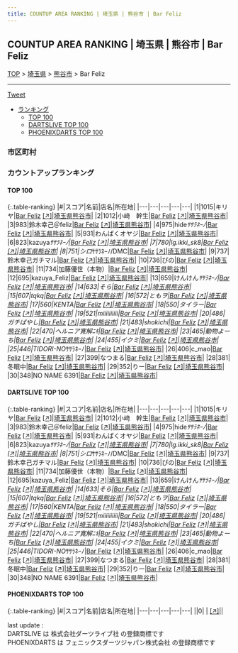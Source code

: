```yaml
---
title: COUNTUP AREA RANKING | 埼玉県 | 熊谷市 | Bar Feliz
---
```

## COUNTUP AREA RANKING | 埼玉県 | 熊谷市 | Bar Feliz

[TOP](/darts/rank/) > [埼玉県](/darts/rank/埼玉県/) > [熊谷市](/darts/rank/埼玉県/熊谷市/) > Bar Feliz

___

<a href="https://twitter.com/share?ref_src=twsrc%5Etfw" data-text="COUNTUP AREA RANKING | 埼玉県熊谷市Bar Feliz" class="twitter-share-button" data-hashtags="DARTSLIVE,PHOENIXDARTS,darts,ダーツ" data-show-count="false">Tweet</a>

* [ランキング](#カウントアップランキング)
    * [TOP 100](#top-100)
    * [DARTSLIVE TOP 100](#dartslive-top-100)
    * [PHOENIXDARTS TOP 100](#phoenixdarts-top-100)

### 市区町村

<ul>

</ul>

### カウントアップランキング

#### TOP 100



{:.table-ranking}
|#|スコア|名前|店名|所在地|
|---|---|---|---|---|
|1|1015|<span class="rank-name-dl">キリヤ</span>|<a href="/darts/rank/shops/50b06227611d491125d56fb0e5c39bac.html">Bar Feliz</a> <a href="https://search.dartslive.com/jp/shop/50b06227611d491125d56fb0e5c39bac">[↗]</a>|<a href="/darts/rank/埼玉県/熊谷市">埼玉県熊谷市</a>|
|2|1012|<span class="rank-name-dl">小﨑　幹生</span>|<a href="/darts/rank/shops/50b06227611d491125d56fb0e5c39bac.html">Bar Feliz</a> <a href="https://search.dartslive.com/jp/shop/50b06227611d491125d56fb0e5c39bac">[↗]</a>|<a href="/darts/rank/埼玉県/熊谷市">埼玉県熊谷市</a>|
|3|983|<span class="rank-name-dl">鈴木幸己＠feliz</span>|<a href="/darts/rank/shops/50b06227611d491125d56fb0e5c39bac.html">Bar Feliz</a> <a href="https://search.dartslive.com/jp/shop/50b06227611d491125d56fb0e5c39bac">[↗]</a>|<a href="/darts/rank/埼玉県/熊谷市">埼玉県熊谷市</a>|
|4|975|<span class="rank-name-dl">hide*ｻｻﾗﾈｰﾉ*</span>|<a href="/darts/rank/shops/50b06227611d491125d56fb0e5c39bac.html">Bar Feliz</a> <a href="https://search.dartslive.com/jp/shop/50b06227611d491125d56fb0e5c39bac">[↗]</a>|<a href="/darts/rank/埼玉県/熊谷市">埼玉県熊谷市</a>|
|5|931|<span class="rank-name-dl">わんぱくオヤジ</span>|<a href="/darts/rank/shops/50b06227611d491125d56fb0e5c39bac.html">Bar Feliz</a> <a href="https://search.dartslive.com/jp/shop/50b06227611d491125d56fb0e5c39bac">[↗]</a>|<a href="/darts/rank/埼玉県/熊谷市">埼玉県熊谷市</a>|
|6|823|<span class="rank-name-dl">kazuya*ｻｻﾗﾈｰﾉ</span>|<a href="/darts/rank/shops/50b06227611d491125d56fb0e5c39bac.html">Bar Feliz</a> <a href="https://search.dartslive.com/jp/shop/50b06227611d491125d56fb0e5c39bac">[↗]</a>|<a href="/darts/rank/埼玉県/熊谷市">埼玉県熊谷市</a>|
|7|780|<span class="rank-name-dl">lg.ikki_sk8</span>|<a href="/darts/rank/shops/50b06227611d491125d56fb0e5c39bac.html">Bar Feliz</a> <a href="https://search.dartslive.com/jp/shop/50b06227611d491125d56fb0e5c39bac">[↗]</a>|<a href="/darts/rank/埼玉県/熊谷市">埼玉県熊谷市</a>|
|8|751|<span class="rank-name-dl">シロ*ｻｻﾗﾈｰﾉ/DMC</span>|<a href="/darts/rank/shops/50b06227611d491125d56fb0e5c39bac.html">Bar Feliz</a> <a href="https://search.dartslive.com/jp/shop/50b06227611d491125d56fb0e5c39bac">[↗]</a>|<a href="/darts/rank/埼玉県/熊谷市">埼玉県熊谷市</a>|
|9|737|<span class="rank-name-dl">鈴木幸己ガチマル</span>|<a href="/darts/rank/shops/50b06227611d491125d56fb0e5c39bac.html">Bar Feliz</a> <a href="https://search.dartslive.com/jp/shop/50b06227611d491125d56fb0e5c39bac">[↗]</a>|<a href="/darts/rank/埼玉県/熊谷市">埼玉県熊谷市</a>|
|10|736|<span class="rank-name-dl">ぴの</span>|<a href="/darts/rank/shops/50b06227611d491125d56fb0e5c39bac.html">Bar Feliz</a> <a href="https://search.dartslive.com/jp/shop/50b06227611d491125d56fb0e5c39bac">[↗]</a>|<a href="/darts/rank/埼玉県/熊谷市">埼玉県熊谷市</a>|
|11|734|<span class="rank-name-dl">加藤優世（本物）</span>|<a href="/darts/rank/shops/50b06227611d491125d56fb0e5c39bac.html">Bar Feliz</a> <a href="https://search.dartslive.com/jp/shop/50b06227611d491125d56fb0e5c39bac">[↗]</a>|<a href="/darts/rank/埼玉県/熊谷市">埼玉県熊谷市</a>|
|12|695|<span class="rank-name-dl">kazuya_Feliz</span>|<a href="/darts/rank/shops/50b06227611d491125d56fb0e5c39bac.html">Bar Feliz</a> <a href="https://search.dartslive.com/jp/shop/50b06227611d491125d56fb0e5c39bac">[↗]</a>|<a href="/darts/rank/埼玉県/熊谷市">埼玉県熊谷市</a>|
|13|659|<span class="rank-name-dl">けんけん*ｻｻﾗﾈｰﾉ</span>|<a href="/darts/rank/shops/50b06227611d491125d56fb0e5c39bac.html">Bar Feliz</a> <a href="https://search.dartslive.com/jp/shop/50b06227611d491125d56fb0e5c39bac">[↗]</a>|<a href="/darts/rank/埼玉県/熊谷市">埼玉県熊谷市</a>|
|14|633|<span class="rank-name-dl">そら</span>|<a href="/darts/rank/shops/50b06227611d491125d56fb0e5c39bac.html">Bar Feliz</a> <a href="https://search.dartslive.com/jp/shop/50b06227611d491125d56fb0e5c39bac">[↗]</a>|<a href="/darts/rank/埼玉県/熊谷市">埼玉県熊谷市</a>|
|15|607|<span class="rank-name-dl">tqkq</span>|<a href="/darts/rank/shops/50b06227611d491125d56fb0e5c39bac.html">Bar Feliz</a> <a href="https://search.dartslive.com/jp/shop/50b06227611d491125d56fb0e5c39bac">[↗]</a>|<a href="/darts/rank/埼玉県/熊谷市">埼玉県熊谷市</a>|
|16|572|<span class="rank-name-dl">ともヲ</span>|<a href="/darts/rank/shops/50b06227611d491125d56fb0e5c39bac.html">Bar Feliz</a> <a href="https://search.dartslive.com/jp/shop/50b06227611d491125d56fb0e5c39bac">[↗]</a>|<a href="/darts/rank/埼玉県/熊谷市">埼玉県熊谷市</a>|
|17|560|<span class="rank-name-dl">KENTA</span>|<a href="/darts/rank/shops/50b06227611d491125d56fb0e5c39bac.html">Bar Feliz</a> <a href="https://search.dartslive.com/jp/shop/50b06227611d491125d56fb0e5c39bac">[↗]</a>|<a href="/darts/rank/埼玉県/熊谷市">埼玉県熊谷市</a>|
|18|550|<span class="rank-name-dl">タイラー</span>|<a href="/darts/rank/shops/50b06227611d491125d56fb0e5c39bac.html">Bar Feliz</a> <a href="https://search.dartslive.com/jp/shop/50b06227611d491125d56fb0e5c39bac">[↗]</a>|<a href="/darts/rank/埼玉県/熊谷市">埼玉県熊谷市</a>|
|19|521|<span class="rank-name-dl">miiiiiiiiii</span>|<a href="/darts/rank/shops/50b06227611d491125d56fb0e5c39bac.html">Bar Feliz</a> <a href="https://search.dartslive.com/jp/shop/50b06227611d491125d56fb0e5c39bac">[↗]</a>|<a href="/darts/rank/埼玉県/熊谷市">埼玉県熊谷市</a>|
|20|486|<span class="rank-name-dl">ガチばやし</span>|<a href="/darts/rank/shops/50b06227611d491125d56fb0e5c39bac.html">Bar Feliz</a> <a href="https://search.dartslive.com/jp/shop/50b06227611d491125d56fb0e5c39bac">[↗]</a>|<a href="/darts/rank/埼玉県/熊谷市">埼玉県熊谷市</a>|
|21|483|<span class="rank-name-dl">shokichi</span>|<a href="/darts/rank/shops/50b06227611d491125d56fb0e5c39bac.html">Bar Feliz</a> <a href="https://search.dartslive.com/jp/shop/50b06227611d491125d56fb0e5c39bac">[↗]</a>|<a href="/darts/rank/埼玉県/熊谷市">埼玉県熊谷市</a>|
|22|470|<span class="rank-name-dl">ヘルニア寛解ﾆｷ</span>|<a href="/darts/rank/shops/50b06227611d491125d56fb0e5c39bac.html">Bar Feliz</a> <a href="https://search.dartslive.com/jp/shop/50b06227611d491125d56fb0e5c39bac">[↗]</a>|<a href="/darts/rank/埼玉県/熊谷市">埼玉県熊谷市</a>|
|23|465|<span class="rank-name-dl">動物よーち</span>|<a href="/darts/rank/shops/50b06227611d491125d56fb0e5c39bac.html">Bar Feliz</a> <a href="https://search.dartslive.com/jp/shop/50b06227611d491125d56fb0e5c39bac">[↗]</a>|<a href="/darts/rank/埼玉県/熊谷市">埼玉県熊谷市</a>|
|24|455|<span class="rank-name-dl">イクミ</span>|<a href="/darts/rank/shops/50b06227611d491125d56fb0e5c39bac.html">Bar Feliz</a> <a href="https://search.dartslive.com/jp/shop/50b06227611d491125d56fb0e5c39bac">[↗]</a>|<a href="/darts/rank/埼玉県/熊谷市">埼玉県熊谷市</a>|
|25|446|<span class="rank-name-dl">TIDORI-NO*ｻｻﾗﾈｰﾉ</span>|<a href="/darts/rank/shops/50b06227611d491125d56fb0e5c39bac.html">Bar Feliz</a> <a href="https://search.dartslive.com/jp/shop/50b06227611d491125d56fb0e5c39bac">[↗]</a>|<a href="/darts/rank/埼玉県/熊谷市">埼玉県熊谷市</a>|
|26|406|<span class="rank-name-dl">c_mao</span>|<a href="/darts/rank/shops/50b06227611d491125d56fb0e5c39bac.html">Bar Feliz</a> <a href="https://search.dartslive.com/jp/shop/50b06227611d491125d56fb0e5c39bac">[↗]</a>|<a href="/darts/rank/埼玉県/熊谷市">埼玉県熊谷市</a>|
|27|399|<span class="rank-name-dl">なつまる</span>|<a href="/darts/rank/shops/50b06227611d491125d56fb0e5c39bac.html">Bar Feliz</a> <a href="https://search.dartslive.com/jp/shop/50b06227611d491125d56fb0e5c39bac">[↗]</a>|<a href="/darts/rank/埼玉県/熊谷市">埼玉県熊谷市</a>|
|28|381|<span class="rank-name-dl">冬眠中</span>|<a href="/darts/rank/shops/50b06227611d491125d56fb0e5c39bac.html">Bar Feliz</a> <a href="https://search.dartslive.com/jp/shop/50b06227611d491125d56fb0e5c39bac">[↗]</a>|<a href="/darts/rank/埼玉県/熊谷市">埼玉県熊谷市</a>|
|29|352|<span class="rank-name-dl">りー</span>|<a href="/darts/rank/shops/50b06227611d491125d56fb0e5c39bac.html">Bar Feliz</a> <a href="https://search.dartslive.com/jp/shop/50b06227611d491125d56fb0e5c39bac">[↗]</a>|<a href="/darts/rank/埼玉県/熊谷市">埼玉県熊谷市</a>|
|30|348|<span class="rank-name-dl">NO NAME 6391</span>|<a href="/darts/rank/shops/50b06227611d491125d56fb0e5c39bac.html">Bar Feliz</a> <a href="https://search.dartslive.com/jp/shop/50b06227611d491125d56fb0e5c39bac">[↗]</a>|<a href="/darts/rank/埼玉県/熊谷市">埼玉県熊谷市</a>|


#### DARTSLIVE TOP 100



{:.table-ranking}
|#|スコア|名前|店名|所在地|
|---|---|---|---|---|
|1|1015|<span class="rank-name-dl">キリヤ</span>|<a href="/darts/rank/shops/50b06227611d491125d56fb0e5c39bac.html">Bar Feliz</a> <a href="https://search.dartslive.com/jp/shop/50b06227611d491125d56fb0e5c39bac">[↗]</a>|<a href="/darts/rank/埼玉県/熊谷市">埼玉県熊谷市</a>|
|2|1012|<span class="rank-name-dl">小﨑　幹生</span>|<a href="/darts/rank/shops/50b06227611d491125d56fb0e5c39bac.html">Bar Feliz</a> <a href="https://search.dartslive.com/jp/shop/50b06227611d491125d56fb0e5c39bac">[↗]</a>|<a href="/darts/rank/埼玉県/熊谷市">埼玉県熊谷市</a>|
|3|983|<span class="rank-name-dl">鈴木幸己＠feliz</span>|<a href="/darts/rank/shops/50b06227611d491125d56fb0e5c39bac.html">Bar Feliz</a> <a href="https://search.dartslive.com/jp/shop/50b06227611d491125d56fb0e5c39bac">[↗]</a>|<a href="/darts/rank/埼玉県/熊谷市">埼玉県熊谷市</a>|
|4|975|<span class="rank-name-dl">hide*ｻｻﾗﾈｰﾉ*</span>|<a href="/darts/rank/shops/50b06227611d491125d56fb0e5c39bac.html">Bar Feliz</a> <a href="https://search.dartslive.com/jp/shop/50b06227611d491125d56fb0e5c39bac">[↗]</a>|<a href="/darts/rank/埼玉県/熊谷市">埼玉県熊谷市</a>|
|5|931|<span class="rank-name-dl">わんぱくオヤジ</span>|<a href="/darts/rank/shops/50b06227611d491125d56fb0e5c39bac.html">Bar Feliz</a> <a href="https://search.dartslive.com/jp/shop/50b06227611d491125d56fb0e5c39bac">[↗]</a>|<a href="/darts/rank/埼玉県/熊谷市">埼玉県熊谷市</a>|
|6|823|<span class="rank-name-dl">kazuya*ｻｻﾗﾈｰﾉ</span>|<a href="/darts/rank/shops/50b06227611d491125d56fb0e5c39bac.html">Bar Feliz</a> <a href="https://search.dartslive.com/jp/shop/50b06227611d491125d56fb0e5c39bac">[↗]</a>|<a href="/darts/rank/埼玉県/熊谷市">埼玉県熊谷市</a>|
|7|780|<span class="rank-name-dl">lg.ikki_sk8</span>|<a href="/darts/rank/shops/50b06227611d491125d56fb0e5c39bac.html">Bar Feliz</a> <a href="https://search.dartslive.com/jp/shop/50b06227611d491125d56fb0e5c39bac">[↗]</a>|<a href="/darts/rank/埼玉県/熊谷市">埼玉県熊谷市</a>|
|8|751|<span class="rank-name-dl">シロ*ｻｻﾗﾈｰﾉ/DMC</span>|<a href="/darts/rank/shops/50b06227611d491125d56fb0e5c39bac.html">Bar Feliz</a> <a href="https://search.dartslive.com/jp/shop/50b06227611d491125d56fb0e5c39bac">[↗]</a>|<a href="/darts/rank/埼玉県/熊谷市">埼玉県熊谷市</a>|
|9|737|<span class="rank-name-dl">鈴木幸己ガチマル</span>|<a href="/darts/rank/shops/50b06227611d491125d56fb0e5c39bac.html">Bar Feliz</a> <a href="https://search.dartslive.com/jp/shop/50b06227611d491125d56fb0e5c39bac">[↗]</a>|<a href="/darts/rank/埼玉県/熊谷市">埼玉県熊谷市</a>|
|10|736|<span class="rank-name-dl">ぴの</span>|<a href="/darts/rank/shops/50b06227611d491125d56fb0e5c39bac.html">Bar Feliz</a> <a href="https://search.dartslive.com/jp/shop/50b06227611d491125d56fb0e5c39bac">[↗]</a>|<a href="/darts/rank/埼玉県/熊谷市">埼玉県熊谷市</a>|
|11|734|<span class="rank-name-dl">加藤優世（本物）</span>|<a href="/darts/rank/shops/50b06227611d491125d56fb0e5c39bac.html">Bar Feliz</a> <a href="https://search.dartslive.com/jp/shop/50b06227611d491125d56fb0e5c39bac">[↗]</a>|<a href="/darts/rank/埼玉県/熊谷市">埼玉県熊谷市</a>|
|12|695|<span class="rank-name-dl">kazuya_Feliz</span>|<a href="/darts/rank/shops/50b06227611d491125d56fb0e5c39bac.html">Bar Feliz</a> <a href="https://search.dartslive.com/jp/shop/50b06227611d491125d56fb0e5c39bac">[↗]</a>|<a href="/darts/rank/埼玉県/熊谷市">埼玉県熊谷市</a>|
|13|659|<span class="rank-name-dl">けんけん*ｻｻﾗﾈｰﾉ</span>|<a href="/darts/rank/shops/50b06227611d491125d56fb0e5c39bac.html">Bar Feliz</a> <a href="https://search.dartslive.com/jp/shop/50b06227611d491125d56fb0e5c39bac">[↗]</a>|<a href="/darts/rank/埼玉県/熊谷市">埼玉県熊谷市</a>|
|14|633|<span class="rank-name-dl">そら</span>|<a href="/darts/rank/shops/50b06227611d491125d56fb0e5c39bac.html">Bar Feliz</a> <a href="https://search.dartslive.com/jp/shop/50b06227611d491125d56fb0e5c39bac">[↗]</a>|<a href="/darts/rank/埼玉県/熊谷市">埼玉県熊谷市</a>|
|15|607|<span class="rank-name-dl">tqkq</span>|<a href="/darts/rank/shops/50b06227611d491125d56fb0e5c39bac.html">Bar Feliz</a> <a href="https://search.dartslive.com/jp/shop/50b06227611d491125d56fb0e5c39bac">[↗]</a>|<a href="/darts/rank/埼玉県/熊谷市">埼玉県熊谷市</a>|
|16|572|<span class="rank-name-dl">ともヲ</span>|<a href="/darts/rank/shops/50b06227611d491125d56fb0e5c39bac.html">Bar Feliz</a> <a href="https://search.dartslive.com/jp/shop/50b06227611d491125d56fb0e5c39bac">[↗]</a>|<a href="/darts/rank/埼玉県/熊谷市">埼玉県熊谷市</a>|
|17|560|<span class="rank-name-dl">KENTA</span>|<a href="/darts/rank/shops/50b06227611d491125d56fb0e5c39bac.html">Bar Feliz</a> <a href="https://search.dartslive.com/jp/shop/50b06227611d491125d56fb0e5c39bac">[↗]</a>|<a href="/darts/rank/埼玉県/熊谷市">埼玉県熊谷市</a>|
|18|550|<span class="rank-name-dl">タイラー</span>|<a href="/darts/rank/shops/50b06227611d491125d56fb0e5c39bac.html">Bar Feliz</a> <a href="https://search.dartslive.com/jp/shop/50b06227611d491125d56fb0e5c39bac">[↗]</a>|<a href="/darts/rank/埼玉県/熊谷市">埼玉県熊谷市</a>|
|19|521|<span class="rank-name-dl">miiiiiiiiii</span>|<a href="/darts/rank/shops/50b06227611d491125d56fb0e5c39bac.html">Bar Feliz</a> <a href="https://search.dartslive.com/jp/shop/50b06227611d491125d56fb0e5c39bac">[↗]</a>|<a href="/darts/rank/埼玉県/熊谷市">埼玉県熊谷市</a>|
|20|486|<span class="rank-name-dl">ガチばやし</span>|<a href="/darts/rank/shops/50b06227611d491125d56fb0e5c39bac.html">Bar Feliz</a> <a href="https://search.dartslive.com/jp/shop/50b06227611d491125d56fb0e5c39bac">[↗]</a>|<a href="/darts/rank/埼玉県/熊谷市">埼玉県熊谷市</a>|
|21|483|<span class="rank-name-dl">shokichi</span>|<a href="/darts/rank/shops/50b06227611d491125d56fb0e5c39bac.html">Bar Feliz</a> <a href="https://search.dartslive.com/jp/shop/50b06227611d491125d56fb0e5c39bac">[↗]</a>|<a href="/darts/rank/埼玉県/熊谷市">埼玉県熊谷市</a>|
|22|470|<span class="rank-name-dl">ヘルニア寛解ﾆｷ</span>|<a href="/darts/rank/shops/50b06227611d491125d56fb0e5c39bac.html">Bar Feliz</a> <a href="https://search.dartslive.com/jp/shop/50b06227611d491125d56fb0e5c39bac">[↗]</a>|<a href="/darts/rank/埼玉県/熊谷市">埼玉県熊谷市</a>|
|23|465|<span class="rank-name-dl">動物よーち</span>|<a href="/darts/rank/shops/50b06227611d491125d56fb0e5c39bac.html">Bar Feliz</a> <a href="https://search.dartslive.com/jp/shop/50b06227611d491125d56fb0e5c39bac">[↗]</a>|<a href="/darts/rank/埼玉県/熊谷市">埼玉県熊谷市</a>|
|24|455|<span class="rank-name-dl">イクミ</span>|<a href="/darts/rank/shops/50b06227611d491125d56fb0e5c39bac.html">Bar Feliz</a> <a href="https://search.dartslive.com/jp/shop/50b06227611d491125d56fb0e5c39bac">[↗]</a>|<a href="/darts/rank/埼玉県/熊谷市">埼玉県熊谷市</a>|
|25|446|<span class="rank-name-dl">TIDORI-NO*ｻｻﾗﾈｰﾉ</span>|<a href="/darts/rank/shops/50b06227611d491125d56fb0e5c39bac.html">Bar Feliz</a> <a href="https://search.dartslive.com/jp/shop/50b06227611d491125d56fb0e5c39bac">[↗]</a>|<a href="/darts/rank/埼玉県/熊谷市">埼玉県熊谷市</a>|
|26|406|<span class="rank-name-dl">c_mao</span>|<a href="/darts/rank/shops/50b06227611d491125d56fb0e5c39bac.html">Bar Feliz</a> <a href="https://search.dartslive.com/jp/shop/50b06227611d491125d56fb0e5c39bac">[↗]</a>|<a href="/darts/rank/埼玉県/熊谷市">埼玉県熊谷市</a>|
|27|399|<span class="rank-name-dl">なつまる</span>|<a href="/darts/rank/shops/50b06227611d491125d56fb0e5c39bac.html">Bar Feliz</a> <a href="https://search.dartslive.com/jp/shop/50b06227611d491125d56fb0e5c39bac">[↗]</a>|<a href="/darts/rank/埼玉県/熊谷市">埼玉県熊谷市</a>|
|28|381|<span class="rank-name-dl">冬眠中</span>|<a href="/darts/rank/shops/50b06227611d491125d56fb0e5c39bac.html">Bar Feliz</a> <a href="https://search.dartslive.com/jp/shop/50b06227611d491125d56fb0e5c39bac">[↗]</a>|<a href="/darts/rank/埼玉県/熊谷市">埼玉県熊谷市</a>|
|29|352|<span class="rank-name-dl">りー</span>|<a href="/darts/rank/shops/50b06227611d491125d56fb0e5c39bac.html">Bar Feliz</a> <a href="https://search.dartslive.com/jp/shop/50b06227611d491125d56fb0e5c39bac">[↗]</a>|<a href="/darts/rank/埼玉県/熊谷市">埼玉県熊谷市</a>|
|30|348|<span class="rank-name-dl">NO NAME 6391</span>|<a href="/darts/rank/shops/50b06227611d491125d56fb0e5c39bac.html">Bar Feliz</a> <a href="https://search.dartslive.com/jp/shop/50b06227611d491125d56fb0e5c39bac">[↗]</a>|<a href="/darts/rank/埼玉県/熊谷市">埼玉県熊谷市</a>|


#### PHOENIXDARTS TOP 100



{:.table-ranking}
|#|スコア|名前|店名|所在地|
|---|---|---|---|---|
||0|<span class="rank-name-dl"> </span>|<a href="/darts/rank/shops/.html"></a> <a href="">[↗]</a>|<a href="/darts/rank//"></a>|


<div class="footer border-top border-gray-light mt-5 pt-3 text-right text-gray">
    last update : <span style="font-weight: italic" id="foot_last_modified"></span><br />
    DARTSLIVE は 株式会社ダーツライブ社 の登録商標です<br />
    PHOENIXDARTS は フェニックスダーツジャパン株式会社 の登録商標です<br />
</div>

<script src="https://cdnjs.cloudflare.com/ajax/libs/jquery.tablesorter/2.31.3/js/jquery.tablesorter.min.js" integrity="sha512-qzgd5cYSZcosqpzpn7zF2ZId8f/8CHmFKZ8j7mU4OUXTNRd5g+ZHBPsgKEwoqxCtdQvExE5LprwwPAgoicguNg==" crossorigin="anonymous" referrerpolicy="no-referrer"></script>
<link rel="stylesheet" href="https://cdnjs.cloudflare.com/ajax/libs/jquery.tablesorter/2.31.3/css/theme.default.min.css" integrity="sha512-wghhOJkjQX0Lh3NSWvNKeZ0ZpNn+SPVXX1Qyc9OCaogADktxrBiBdKGDoqVUOyhStvMBmJQ8ZdMHiR3wuEq8+w==" crossorigin="anonymous" referrerpolicy="no-referrer" />
<script>
$(function() {
    $(".table-ranking").tablesorter({sortList:[[0, 0]]});
    $("#foot_last_modified").text(formatDate(new Date(document.lastModified), 'yyyy-MM-dd HH:mm:ss'));
});
</script>

<script async src="https://platform.twitter.com/widgets.js" charset="utf-8"></script>